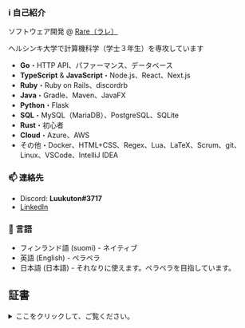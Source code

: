 ### ℹ️ 自己紹介

ソフトウェア開発 @ [Rare（ラレ）](https://rare.fi)

ヘルシンキ大学で計算機科学（学士３年生）を専攻しています

- **Go**・HTTP API、パファーマンス、データベース
- **TypeScript** & **JavaScript**・Node.js、React、Next.js
- **Ruby**・Ruby on Rails、discordrb
- **Java**・Gradle、Maven、JavaFX
- **Python**・Flask
- **SQL**・MySQL（MariaDB）、PostgreSQL、SQLite
- **Rust**・初心者
- **Cloud**・Azure、AWS
- その他・Docker、HTML+CSS、Regex、Lua、LaTeX、Scrum、git、Linux、VSCode、IntelliJ IDEA

### 📫 連絡先

- Discord: **Luukuton#3717**
- [LinkedIn](https://www.linkedin.com/in/marko-leinikka/)

### 💬 言語

- フィンランド語 (suomi) - ネイティブ
- 英語 (English) - ペラペラ
- 日本語 (日本語) - それなりに使えます。ペラペラを目指しています。

## 証書

<details>
  <summary>ここをクリックして、ご覧ください。</summary>
  <span>
    <img alt="Fullstack open course certificate" src="https://raw.githubusercontent.com/Luukuton/Luukuton/main/img/certificate-fullstack.png" width="350">
  </span>
  <span>
    <img alt="DevOps with Docker course certificate" src="https://raw.githubusercontent.com/Luukuton/Luukuton/main/img/certificate-docker.png" width="350">
  </span>
  <span>
    <img alt="Elements of AI course certificate" src="https://raw.githubusercontent.com/Luukuton/Luukuton/main/img/certificate-elements-of-ai.png" width="350">
  </span>
  <span>
    <img alt="Introduction to Cyber Security course certificate" src="https://raw.githubusercontent.com/Luukuton/Luukuton/main/img/certificate-introduction-to-cyber-security-2021.png" width="350">
  </span>
  <span>
    <img alt="Securing Software course certificate" src="https://raw.githubusercontent.com/Luukuton/Luukuton/main/img/certificate-securing-software-2021.png" width="350">
  </span>
  <span>
    <img alt="Cyber Security Project I 2021 certificate" src="https://raw.githubusercontent.com/Luukuton/Luukuton/main/img/certificate-cyber-security-project-i-2021.png" width="350">
  </span>

オリジナルコースリンク: [Fullstack Open](https://studies.cs.helsinki.fi/stats/api/certificate/fullstackopen/en/e674cfce0a2adf8cb8e3eeb6273ea237), [DevOps with Docker](https://studies.cs.helsinki.fi/stats/api/certificate/docker2021/en/c42e4cace0d281d9a32f6bc9e70a081c), [Elements of AI](https://certificates.mooc.fi/validate/04hbs8qngyir), [Ethics of AI](https://certificates.mooc.fi/validate/uycscy8wfg), [Introduction to Cyber Security](https://certificates.mooc.fi/validate/in5gcd6fidj), [Securing Software](https://certificates.mooc.fi/validate/4eb4q7redi4), [Cyber Security Project I 2021](https://certificates.mooc.fi/validate/5kmdiqbug0v)

</details>

